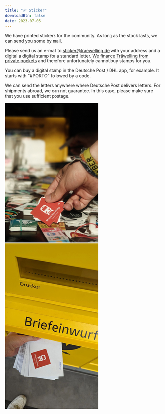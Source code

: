 ```yaml
---
title: "🩹 Sticker"
downloadBtn: false
date: 2023-07-05
---
```


We have printed stickers for the community.
As long as the stock lasts, we can send you some by mail.

Please send us an e-mail to [sticker@traewelling.de](mailto:sticker@traewelling.de) with your address and a digital a digital stamp for a standard letter.
[We finance Träwelling from private pockets](/governance/finance) and therefore unfortunately cannot buy stamps for you.

You can buy a digital stamp in the Deutsche Post / DHL app, for example.
It starts with "#PORTO" followed by a code.

We can send the letters anywhere where Deutsche Post delivers letters.
For shipments abroad, we can not guarantee.
In this case, please make sure that you use sufficient postage.

<img src="traewelling-sticker-table.jpeg" alt="A few Träwelling stickers are placed on a sticker table at the goulash programming night." style="max-width: 300px;"/>
<img src="briefeinwurf.png" alt="Letters with Träwelling stickers are thrown into a mailbox." style="max-width: 300px;"/>